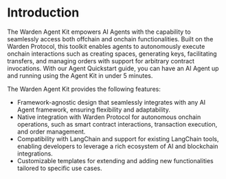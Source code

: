 ﻿---
sidebar_position: 1
---

# Introduction

The Warden Agent Kit empowers AI Agents with the capability to seamlessly access both offchain and onchain functionalities. Built on the Warden Protocol, this toolkit enables agents to autonomously execute onchain interactions such as creating spaces, generating keys, facilitating transfers, and managing orders with support for arbitrary contract invocations. With our Agent Quickstart guide, you can have an AI Agent up and running using the Agent Kit in under 5 minutes.

The Warden Agent Kit provides the following features:

- Framework-agnostic design that seamlessly integrates with any AI Agent framework, ensuring flexibility and adaptability.
- Native integration with Warden Protocol for autonomous onchain operations, such as smart contract interactions, transaction execution, and order management.
- Compatibility with LangChain and support for existing LangChain tools, enabling developers to leverage a rich ecosystem of AI and blockchain integrations.
- Customizable templates for extending and adding new functionalities tailored to specific use cases.
